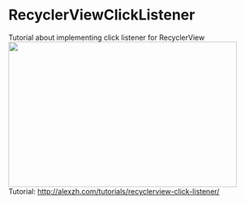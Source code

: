 # RecyclerViewClickListener
Tutorial about implementing click listener for RecyclerView<br />
<img src="http://alexzh.com/wp-content/uploads/2015/06/2.png" width="450px" height="286px" /> <br />
Tutorial: http://alexzh.com/tutorials/recyclerview-click-listener/
